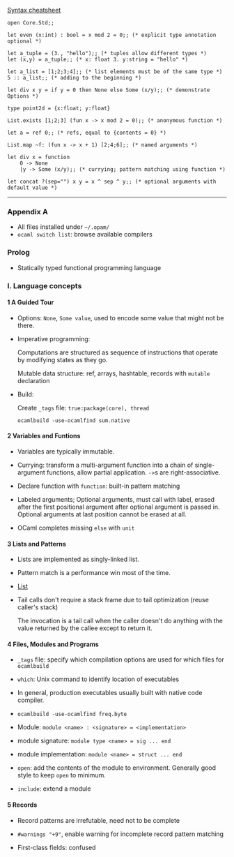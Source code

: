 [Syntax cheatsheet](http://www.ocamlpro.com/files/ocaml-lang.pdf)


    open Core.Std;;

    let even (x:int) : bool = x mod 2 = 0;; (* explicit type annotation optional *)
    
    let a_tuple = (3., "hello");; (* tuples allow different types *)
    let (x,y) = a_tuple;; (* x: float 3. y:string = "hello" *)

    let a_list = [1;2;3;4];; (* list elements must be of the same type *)
    5 :: a_list;; (* adding to the beginning *)

    let div x y = if y = 0 then None else Some (x/y);; (* demonstrate Options *)
    
    type point2d = {x:float; y:float}

    List.exists [1;2;3] (fun x -> x mod 2 = 0);; (* anonymous function *)

    let a = ref 0;; (* refs, equal to {contents = 0} *)

    List.map ~f: (fun x -> x + 1) [2;4;6];; (* named arguments *)

    let div x = function 
        0 -> None
        |y -> Some (x/y);; (* currying; pattern matching using function *)

    let concat ?(sep="") x y = x ^ sep ^ y;; (* optional arguments with default value *)

---

### Appendix A

* All files installed under `~/.opam/`
* `ocaml switch list`: browse available compilers

### Prolog

* Statically typed functional programming language

### I. Language concepts

#### 1 A Guided Tour

* Options: `None`, `Some value`, used to encode some value that might not be there. 

* Imperative programming:

     Computations are structured as sequence of instructions that operate by modifying states as they go.

     Mutable data structure: ref, arrays, hashtable, records with `mutable` declaration


* Build:

     Create `_tags` file: `true:package(core), thread`

     `ocamlbuild -use-ocamlfind sum.native`

#### 2 Variables and Funtions

* Variables are typically immutable.

* Currying: transform a multi-argument function into a chain of single-argument functions, allow partial application. `->`s are right-associative.

* Declare function with `function`: built-in pattern matching

* Labeled arguments; Optional arguments, must call with label, erased after the first positional argument after optional argument is passed in. Optional arguments at last position cannot be erased at all.

* OCaml completes missing `else` with `unit`

#### 3 Lists and Patterns

* Lists are implemented as singly-linked list.

* Pattern match is a performance win most of the time.

* [List](https://ocaml.janestreet.com/ocaml-core/latest/doc/core_kernel/Core_list.html)

* Tail calls don't require a stack frame due to tail optimization (reuse caller's stack)

     The invocation is a tail call when the caller doesn't do anything with the value returned by the callee except to return it.

#### 4 Files, Modules and Programs

* `_tags` file: specify which compilation options are used for which files for `ocamlbuild`

* `which`: Unix command to identify location of executables

* In general, production executables usually built with native code compiler.

* `ocamlbuild -use-ocamlfind freq.byte`

* Module: `module <name> : <signature> = <implementation>`

* module signature: `module type <name> = sig ... end`

* module implementation: `module <name> = struct ... end`

* `open`: add the contents of the module to environment. Generally good style to keep `open` to minimum.

* `include`: extend a module

#### 5 Records

* Record patterns are irrefutable, need not to be complete

* `#warnings "+9"`, enable warning for incomplete record pattern matching

* First-class fields: confused
